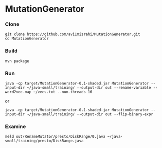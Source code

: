 # MutationGenerator
### Clone
```
git clone https://github.com/avi1mizrahi/MutationGenerator.git
cd MutationGenerator
```
### Build
```
mvn package
```
### Run
```
java -cp target/MutationGenerator-0.1-shaded.jar MutationGenerator --input-dir ~/java-small/training/ --output-dir out --rename-variable --word2vec-map ~/vecs.txt --num-threads 16
```
or
```
java -cp target/MutationGenerator-0.1-shaded.jar MutationGenerator --input-dir ~/java-small/training/ --output-dir out --flip-binary-expr
```
### Examine
```
meld out/RenameMutator/presto/DiskRange/0.java ~/java-small/training/presto/DiskRange.java
```
